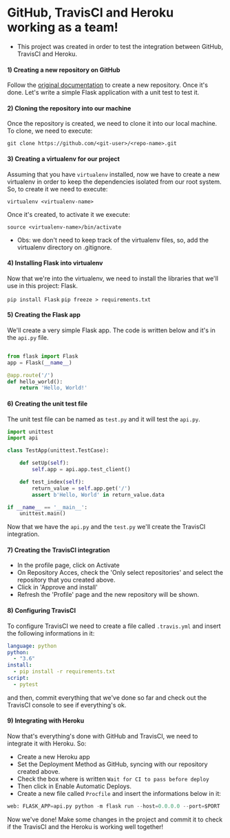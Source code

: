 # GitHub, TravisCI and Heroku working as a team!

- This project was created in order to test the integration between GitHub, TravisCI and Heroku. 

#### 1) Creating a new repository on GitHub

Follow the [original documentation][github-doc] to create a new repository. Once it's done. Let's write a simple Flask application with a unit test to test it. 

#### 2) Cloning the repository into our machine

Once the repository is created, we need to clone it into our local machine. To clone, we need to execute:

```git clone https://github.com/<git-user>/<repo-name>.git```


#### 3) Creating a virtualenv for our project

Assuming that you have ```virtualenv``` installed, now we have to create a new virtualenv in order to keep the dependencies isolated from our root system. So, to create it we need to execute:

```virtualenv <virtualenv-name>```

Once it's created, to activate it we execute:

```source <virtualenv-name>/bin/activate```

* Obs: we don't need to keep track of the virtualenv files, so, add the virtualenv directory on .gitignore.


#### 4) Installing Flask into virtualenv

Now that we're into the virtualenv, we need to install the libraries that we'll use in this project: Flask.

```pip install Flask```
```pip freeze > requirements.txt```


#### 5) Creating the Flask app

We'll create a very simple Flask app. The code is written below and it's in the ```api.py``` file. 

```python

from flask import Flask
app = Flask(__name__)

@app.route('/')
def hello_world():
    return 'Hello, World!'

```

#### 6) Creating the unit test file

The unit test file can be named as ```test.py``` and it will test the ```api.py```.

```python
import unittest
import api

class TestApp(unittest.TestCase):

    def setUp(self):
        self.app = api.app.test_client()

    def test_index(self):
        return_value = self.app.get('/')
        assert b'Hello, World' in return_value.data

if __name__ == '__main__':
    unittest.main()
```

Now that we have the ```api.py``` and the ```test.py``` we'll create the TravisCI integration.

#### 7) Creating the TravisCI integration

- In the profile page, click on Activate
- On Repository Acces, check the 'Only select repositories' and select the repository that you created above. 
- Click in 'Approve and install' 
- Refresh the 'Profile' page and the new repository will be shown. 

#### 8) Configuring TravisCI

To configure TravisCI we need to create a file called ```.travis.yml``` and insert the following informations in it:

```yml
language: python
python:
  - "3.6"
install:
  - pip install -r requirements.txt
script:
  - pytest
```

and then, commit everything that we've done so far and check out the TravisCI console to see if everything's ok.


#### 9) Integrating with Heroku

Now that's everything's done with GitHub and TravisCI, we need to integrate it with Heroku. So:

- Create a new Heroku app
- Set the Deployment Method as GitHub, syncing with our repository created above. 
- Check the box where is written ```Wait for CI to pass before deploy```
- Then click in Enable Automatic Deploys.
- Create a new file called ```Procfile``` and insert the informations below in it:

```python
web: FLASK_APP=api.py python -m flask run --host=0.0.0.0 --port=$PORT
```

Now we've done! Make some changes in the project and commit it to check if the TravisCI and the Heroku is working well together!


[github-doc]: https://help.github.com/articles/creating-a-new-repository/
